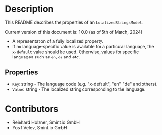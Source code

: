 Description
===========
This README describes the properties of an `LocalizedStringsModel`.

Current version of this document is: 1.0.0 (as of 5th of March, 2024)

- A representation of a fully localized property.
- If no language-specific value is available for a particular language, the `x-default` value should be used. Otherwise, values for specific languages such as `en`, `de` and etc.

## Properties

- `Key`: string - The language code (e.g. "x-default", "en", "de" and others).
- `Value`: string - The localized string corresponding to the language.

Contributors
============

- Reinhard Holzner, Smint.io GmbH
- Yosif Velev, Smint.io GmbH